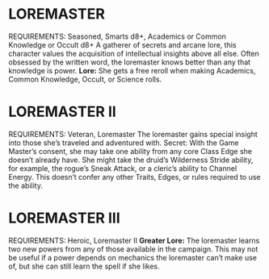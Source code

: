 # LOREMASTER
REQUIREMENTS: Seasoned, Smarts d8+, Academics or Common Knowledge or Occult d8+
A gatherer of secrets and arcane lore, this character values the acquisition of intellectual insights above all else. Often obsessed by the written word, the loremaster knows better than any that knowledge is power.
**Lore:** She gets a free reroll when making Academics, Common Knowledge, Occult, or Science rolls.

# LOREMASTER II
REQUIREMENTS: Veteran, Loremaster
The loremaster gains special insight into those she’s traveled and adventured with. Secret: With the Game Master’s consent, she may take one ability from any core Class Edge she doesn’t already have. She might take the druid’s Wilderness Stride ability, for example, the rogue’s Sneak Attack, or a cleric’s ability to Channel Energy.
This doesn’t confer any other Traits, Edges, or rules required to use the ability.

# LOREMASTER III
REQUIREMENTS: Heroic, Loremaster II
**Greater Lore:** The loremaster learns two new powers from any of those available in the campaign. This may not be useful if a power depends on mechanics the loremaster can’t make use of, but she can still learn the spell if she likes.